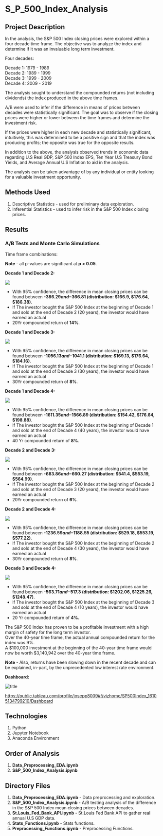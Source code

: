 # S_P_500_Index_Analysis

## Project Description

In the analysis, the S&P 500 Index closing prices were explored within a four decade time frame. The objective was to analyze the index and determine if it was an invaluable long term investment.

Four decades:

Decade 1: 1979 - 1989<br>
Decade 2: 1989 - 1999<br>
Decade 3: 1999 - 2009<br>
Decade 4: 2009 - 2019<br>

The analysis sought to understand the compounded returns (not including dividends) the index produced in the above time frames. 

A/B were used to infer if the difference in means of prices between decades were statistically significant. The goal was to observe if the closing prices were higher or lower between the time frames and determine the investment risk.

If the prices were higher in each new decade and statistically significant, intuitively, this was determined to be a positive sign and that the index was producing profits; the opposite was true for the opposite results.

In addition to the above, the analysis observed trends in economic data regarding U.S Real GDP, S&P 500 Index EPS, Ten Year U.S Treasury Bond Yields, and Average Annual U.S Inflation to aid in the analysis.

The analysis can be taken advantage of by any individual or entity looking for a valuable investment opportunity.

## Methods Used

1) Descriptive Statistics - used for preliminary data exploration.
2) Inferential Statistics - used to infer risk in the S&P 500 Index closing prices. 

## Results 

### A/B Tests and Monte Carlo Simulations

Time frame combinations:

**Note** - all p-values are significant at **p < 0.05**.

**Decade 1 and Decade 2:**

![](ReadMe_Images/download.png)

* With 95% confidence, the difference in mean closing prices can be found between **-$386.29 and -$366.81 (distribution: $166.9, $176.64, $186.38)**.
* If The investor bought the S&P 500 Index at the beginning of Decade 1 and sold at the end of Decade 2 (20 years), the investor would have earned an actual   
* 20Yr compounded return of **14%**.

**Decade 1 and Decade 3:** 

![](ReadMe_Images/download-1.png)

* With 95% confidence, the difference in mean closing prices can be found between **-$1056.13 and -$1041.1 (distribution: $169.13, $176.64, $184.16)**.
* If The investor bought the S&P 500 Index at the beginning of Decade 1 and sold at the end of Decade 3 (30 years), the investor would have earned an actual  
* 30Yr compounded return of **8%**.

**Decade 1 and Decade 4:**

![](ReadMe_Images/download-2.png)

* With 95% confidence, the difference in mean closing prices can be found between **-$1611.35 and -$1566.89 (distribution: $154.42, $176.64, $198.88)**.
* If The investor bought the S&P 500 Index at the beginning of Decade 1 and sold at the end of Decade 4 (40 years), the investor would have earned an actual 
* 40 Yr compounded return of **8%**.

**Decade 2 and Decade 3:** 

![](ReadMe_Images/download-3.png)

* With 95% confidence, the difference in mean closing prices can be found between **-$683.86 and -$660.27 (distribution: $541.4, $553.19, $564.99)**.
* If The investor bought the S&P 500 Index at the beginning of Decade 2 and sold at the end of Decade 3 (20 years), the investor would have earned an actual
* 20Yr compounded return of **6%**.

**Decade 2 and Decade 4:**

![](ReadMe_Images/download-4.png)

* With 95% confidence, the difference in mean closing prices can be found between **-$1236.59 and -$1188.55 (distribution: $529.18, $553.19, $577.22)**.
* If The investor bought the S&P 500 Index at the beginning of Decade 2 and sold at the end of Decade 4 (30 years), the investor would have earned an actual
* 30Yr compounded return of **8%**.

**Decade 3 and Decade 4:**

![](ReadMe_Images/download-5.png)

* With 95% confidence, the difference in mean closing prices can be found between **-$563.71 and -$517.3 (distribution: $1202.06, $1225.26, $1248.47)**.
* If The investor bought the S&P 500 Index at the beginning of Decade 3 and sold at the end of Decade 4 (10 years), the investor would have earned an actual
* 20 Yr compounded return of **4%.**

The S&P 500 Index has proven to be a profitable investment with a high margin of safety for the long term investor. <br>
Over the 40-year time frame, the actual annual compounded return for the index was 9%.<br>
A $100,000 investment at the beginning of the 40-year time frame would now be worth $3,140,942 over the 40-year time frame.<br>

**Note** - Also, returns have been slowing down in the recent decade and can be explained, in-part, by the unprecedented low interest rate environment.

**Dashboard:**

![title](ReadMe_Images/Dash.png)

https://public.tableau.com/profile/josepp8009#!/vizhome/SP500Index_16105134799210/Dashboard

## Technologies 

1) Python 
2) Jupyter Notebook
3) Anaconda Environment

## Order of Analysis

1) **Data_Preprocessing_EDA.ipynb**
2) **S&P_500_Index_Analysis.ipynb**

## Directory Files

1) **Data_Preprocessing_EDA.ipynb** - Data preprocessing and exploration.
2) **S&P_500_Index_Analysis.ipynb** - A/B testing analysis of the difference in the S&P 500 Index mean closing prices between decades.
3) **St.Louis_Fed_Bank_API.ipynb** - St.Louis Fed Bank API to gather real annual U.S GDP data.
4) **Stats_Functions.ipynb** - Stats functions.
5) **Preprocessing_Functions.ipynb** - Preprocessing Functions.

